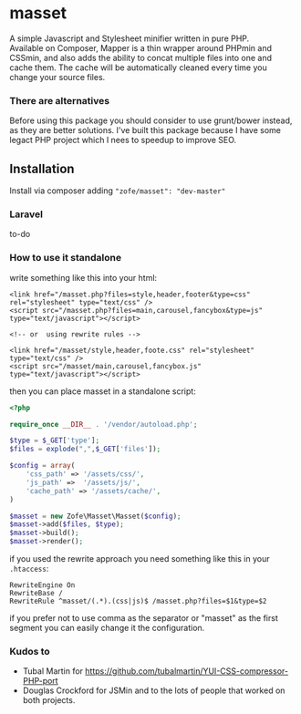 masset
============

A simple Javascript and Stylesheet minifier written in pure PHP.  
Available on Composer, Mapper is a thin wrapper around PHPmin and CSSmin, and also adds
the ability to concat multiple files into one and cache them.
The cache will be automatically cleaned every time you change
your source files.

### There are alternatives
Before using this package you should consider to use grunt/bower instead, as
they are better solutions.
I've built this package because I have some legact PHP project which I nees to speedup to 
improve SEO.


## Installation

Install via composer adding ```"zofe/masset": "dev-master"```

### Laravel 

to-do


### How to use it standalone

write something like this into your html:

    <link href="/masset.php?files=style,header,footer&type=css" rel="stylesheet" type="text/css" />
    <script src="/masset.php?files=main,carousel,fancybox&type=js" type="text/javascript"></script>
    
    <!-- or  using rewrite rules -->
    
    <link href="/masset/style,header,foote.css" rel="stylesheet" type="text/css" />
    <script src="/masset/main,carousel,fancybox.js" type="text/javascript"></script>
    
then you can place masset in a standalone script:
```php
<?php

require_once __DIR__ . '/vendor/autoload.php';

$type = $_GET['type'];
$files = explode(",",$_GET['files']);

$config = array(
    'css_path' => '/assets/css/',
    'js_path' =>  '/assets/js/',
    'cache_path' => '/assets/cache/',
)

$masset = new Zofe\Masset\Masset($config);
$masset->add($files, $type);
$masset->build();
$masset->render();


```

if you used the rewrite approach you need something like this in your `.htaccess`:

    RewriteEngine On
    RewriteBase /
    RewriteRule ^masset/(.*).(css|js)$ /masset.php?files=$1&type=$2
    
if you prefer not to use comma as the separator or "masset" as the first segment you 
can easily change it the configuration.

### Kudos to 
- Tubal Martin for https://github.com/tubalmartin/YUI-CSS-compressor-PHP-port
- Douglas Crockford for JSMin
and to the lots of people that worked on both projects.
 
